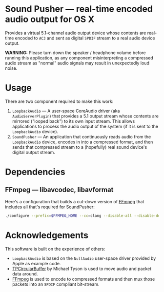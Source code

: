 # Sound Pusher — real-time encoded audio output for OS X
Provides a virtual 5.1-channel audio output device whose contents are real-time encoded to `AC3` and sent as digital `SPDIF` stream to a real audio device output.

**WARNING:** Please turn down the speaker / headphone volume before running this application, as any component misinterpreting a compressed audio stream as "normal" audio signals may result in unexpectedly loud noise.

# Usage
There are two component required to make this work:
1. `LoopbackAudio` — A user-space CoreAudio driver (aka `AudioServerPlugin`) that provides a 5.1 output stream whose contents are mirrored ("looped back") to its own input stream. This allows applications to process the audio output of the system (if it is sent to the `LoopbackAudio` device).
2. `SoundPusher` — An application that continuously reads audio from the `LoopbackAudio` device, encodes in into a compressed format, and then sends that compressed stream to a (hopefully) real sound device's digital output stream.

# Dependencies
## FFmpeg — libavcodec, libavformat
Here's a configuration that builds a cut-down version of [FFmpeg](http://www.ffmpeg.org) that includes all that's required for SoundPusher:
```sh
./configure --prefix=$FFMPEG_HOME --cc=clang --disable-all --disable-doc --disable-everything --disable-pthreads --disable-iconv --disable-securetransport --enable-avutil --enable-avcodec --enable-avformat --enable-encoder=ac3 --enable-muxer=spdif
```

# Acknowledgements
This software is built on the experience of others:
- `LoopbackAudio` is based on the `NullAudio` user-space driver provided by Apple as example code.
- [TPCircularBuffer](https://github.com/michaeltyson/TPCircularBuffer/) by Michael Tyson is used to move audio and packet data around.
- [FFmpeg](http://www.ffmpeg.org) is used to encode to compressed formats and then mux those packets into an `SPDIF` compliant bit-stream.
